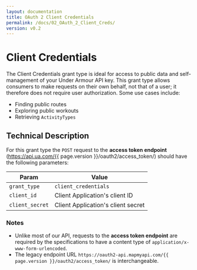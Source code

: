 ```yaml
---
layout: documentation
title: OAuth 2 Client Credentials
permalink: /docs/02_OAuth_2_Client_Creds/
version: v0.2
---
```


# <a name="client_credentials"></a> Client Credentials

The Client Credentials grant type is ideal for access to public data and self-management
of your Under Armour API key. This grant type allows consumers to make requests on their own behalf,
not that of a user; it therefore does not require user authorization.
Some use cases include:

  * Finding public routes
  * Exploring public workouts
  * Retrieving `ActivityTypes`

## <a name="tech_desc"></a> Technical Description

For this grant type the `POST` request to the **access token endpoint** (https://api.ua.com/{{ page.version }}/oauth2/access_token/)
should have the following parameters:

| Param           | Value
|-----------------|-------
| `grant_type`    | `client_credentials`
| `client_id`     | Client Application's client ID
| `client_secret` | Client Application's client secret


### Notes

* Unlike most of our API, requests to the **access token endpoint** are required by the specifications to have a content
  type of `application/x-www-form-urlencoded`.
* The legacy endpoint URL `https://oauth2-api.mapmyapi.com/{{ page.version }}/oauth2/access_token/` is interchangeable.
